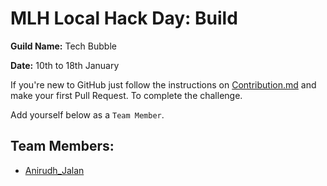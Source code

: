 # MLH Local Hack Day: Build

**Guild Name:** Tech Bubble

**Date:** 10th to 18th January

If you're new to GitHub just follow the instructions on [Contribution.md](https://github.com/imanishbarnwal/tech-bubble/blob/main/Contribution.md) and make your first Pull Request. To complete the challenge.

Add yourself below as a `Team Member`.

## Team Members:
- [Anirudh_Jalan](https://github.com/anirudhjalan)
